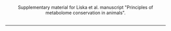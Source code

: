 <p align="center">
    Supplementary material for Liska et al. manuscript "Principles of metabolome conservation in animals".
    <br/><br/>
</p>

-----------------
